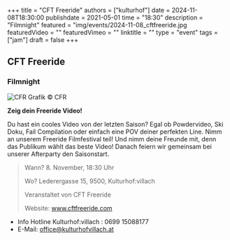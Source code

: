 +++
title = "CFT Freeride"
authors = ["kulturhof"]
date = 2024-11-08T18:30:00
publishdate = 2021-05-01
time = "18:30"
description = "Filmnight"
featured = "img/events/2024-11-08_cftfreeride.jpg
featuredVideo = ""
featuredVimeo = ""
linktitle = ""
type = "event"
tags = ["jam"]
draft = false
+++

## CFT Freeride

### Filmnight

![CFR](/img/events/2024-11-08_cftfreeride.jpg)
Grafik © CFR

**Zeig dein Freeride Video!**

Du hast ein cooles Video von der letzten Saison? Egal ob Powdervideo, Ski Doku, Fail Compilation oder einfach eine POV deiner perfekten Line. Nimm an unserem Freeride Filmfestival teil! 
Und nimm deine Freunde mit, denn das Publikum wählt das beste Video! Danach feiern wir gemeinsam bei unserer Afterparty den Saisonstart.

> Wann? 8. November, 18:30 Uhr
>
> Wo? Lederergasse 15, 9500, Kulturhof:villach
> 
> Veranstaltet von CFT Freeride
> 
> Website: www.cftfreeride.com





- Info Hotline Kulturhof:villach : 0699 15088177 
- E-Mail: office@kulturhofvillach.at
